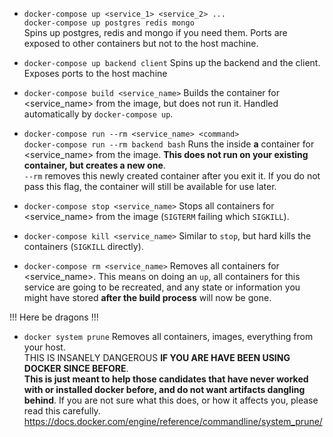 - `docker-compose up <service_1> <service_2> ...`  
`docker-compose up postgres redis mongo`  
Spins up postgres, redis and mongo if you need them. Ports are exposed to other containers but not to the host machine.

- `docker-compose up backend client`
Spins up the backend and the client. Exposes ports to the host machine

- `docker-compose build <service_name>`
Builds the container for <service_name> from the image, but does not run it. Handled automatically by `docker-compose up`.

- `docker-compose run --rm <service_name> <command>`  
`docker-compose run --rm backend bash`
Runs the <command> inside **a** container for <service_name> from the image. **This does not run on your existing container, but creates a new one**.  
`--rm` removes this newly created container after you exit it. If you do not pass this flag, the container will still be available for use later. 

- `docker-compose stop <service_name>`
Stops all containers for <service_name> from the image (`SIGTERM` failing which `SIGKILL`).

- `docker-compose kill <service_name>`
Similar to `stop`, but hard kills the containers (`SIGKILL` directly).

- `docker-compose rm <service_name>`
Removes all containers for <service_name>. This means on doing an `up`, all containers for this service are going to be recreated, and any state or information you might have stored **after the build process** will now be gone.

!!! Here be dragons !!!

- `docker system prune`
Removes all containers, images, everything from your host.  
THIS IS INSANELY DANGEROUS **IF YOU ARE HAVE BEEN USING DOCKER SINCE BEFORE**.  
**This is just meant to help those candidates that have never worked with or installed docker before, and do not want artifacts dangling behind**.
If you are not sure what this does, or how it affects you, please read this carefully.
https://docs.docker.com/engine/reference/commandline/system_prune/
